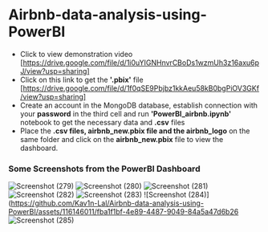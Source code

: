 # Airbnb-data-analysis-using-PowerBI
- Click to view demonstration video [https://drive.google.com/file/d/1i0uYIGNHnvrCBoDs1wzmUh3z16axu6pJ/view?usp=sharing]
- Click on this link to get the **'.pbix'** file [https://drive.google.com/file/d/1f0qSE9Pbjbz1kkAeu58kB0bgPiOV3GKf/view?usp=sharing]
- Create an account in the MongoDB database, establish connection with your **password**  in the third cell and run **'PowerBI_airbnb.ipynb'** notebook to get the necessary data and **.csv** files
- Place the **.csv files, airbnb_new.pbix file and the airbnb_logo** on the same folder and click on the **airbnb_new.pbix** file to view the dashboard.
 ### Some Screenshots from the PowerBI Dashboard
 ![Screenshot (279)](https://github.com/Kav1n-Lal/Airbnb-data-analysis-using-PowerBI/assets/116146011/6790df65-bd41-4c4a-921e-fc1f94594af2)
 ![Screenshot (280)](https://github.com/Kav1n-Lal/Airbnb-data-analysis-using-PowerBI/assets/116146011/c44e1d21-90a9-4067-8fdf-b17a9bca7cf1)
![Screenshot (281)](https://github.com/Kav1n-Lal/Airbnb-data-analysis-using-PowerBI/assets/116146011/f5bb90bb-d55c-44cf-a7e8-a73707f461f6)
![Screenshot (282)](https://github.com/Kav1n-Lal/Airbnb-data-analysis-using-PowerBI/assets/116146011/b6af4827-a1e4-466c-86d8-bd27856c880e)
![Screenshot (283)](https://github.com/Kav1n-Lal/Airbnb-data-analysis-using-PowerBI/assets/116146011/185d56c9-000e-4b2a-96cc-e8cc5dd9fa51)
![Screenshot (284)](https://github.com/Kav1n-Lal/Airbnb-data-analysis-using-PowerBI/assets/116146011/fba1f1bf-4e89-4487-9049-84a5a47d6b26
![Screenshot (285)](https://github.com/Kav1n-Lal/Airbnb-data-analysis-using-PowerBI/assets/116146011/0295897e-2101-4570-a599-afde81021ffb)


